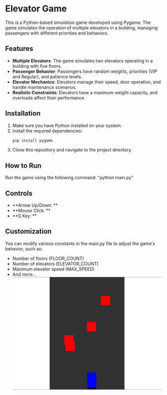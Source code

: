 # Elevator Game

This is a Python-based simulation game developed using Pygame. The game simulates the operation of multiple elevators in a building, managing passengers with different priorities and behaviors.

## Features

- **Multiple Elevators**: The game simulates two elevators operating in a building with five floors.
- **Passenger Behavior**: Passengers have random weights, priorities (VIP and Regular), and patience levels.
- **Elevator Mechanics**: Elevators manage their speed, door operation, and handle maintenance scenarios.
- **Realistic Constraints**: Elevators have a maximum weight capacity, and overloads affect their performance.

## Installation

1. Make sure you have Python installed on your system.
2. Install the required dependencies:
    ```bash
    pip install pygame
    ```
3. Clone this repository and navigate to the project directory.

## How to Run

Run the game using the following command:
"python main.py"

## Controls 
- **Arrow Up/Down: **
- **Mouse Click: **
- **S Key: **

## Customization
You can modify various constants in the main.py file to adjust the game's behavior, such as:
- Number of floors (FLOOR_COUNT)
- Number of elevators (ELEVATOR_COUNT)
- Maximum elevator speed (MAX_SPEED)
- And more...
![](el.JPG)
